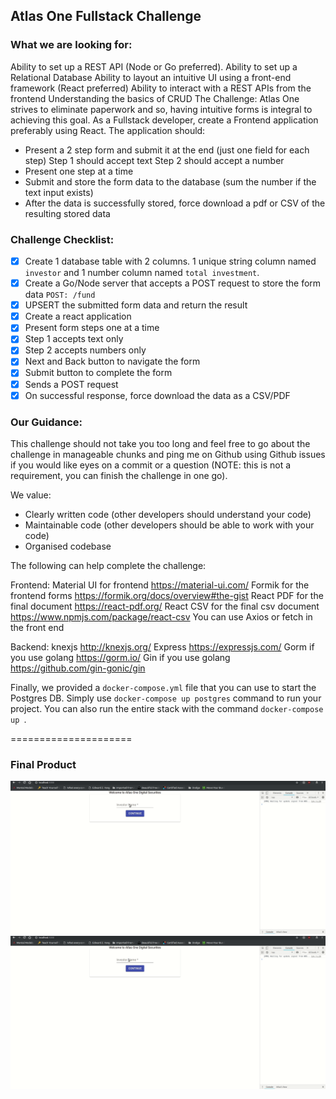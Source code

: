 <!-- @format -->

## Atlas One Fullstack Challenge

### What we are looking for:

Ability to set up a REST API (Node or Go preferred).
Ability to set up a Relational Database
Ability to layout an intuitive UI using a front-end framework (React preferred)
Ability to interact with a REST APIs from the frontend
Understanding the basics of CRUD
The Challenge:
Atlas One strives to eliminate paperwork and so, having intuitive forms is integral to achieving this goal. As a Fullstack developer, create a Frontend application preferably using React. The application should:

- Present a 2 step form and submit it at the end (just one field for each step)
  Step 1 should accept text
  Step 2 should accept a number
- Present one step at a time
- Submit and store the form data to the database (sum the number if the text input exists)
- After the data is successfully stored, force download a pdf or CSV of the resulting stored data

### Challenge Checklist:

- [x] Create 1 database table with 2 columns. 1 unique string column named `investor` and 1 number column named `total investment`.
- [x] Create a Go/Node server that accepts a POST request to store the form data `POST: /fund`
- [x] UPSERT the submitted form data and return the result
- [x] Create a react application
- [x] Present form steps one at a time
- [x] Step 1 accepts text only
- [x] Step 2 accepts numbers only
- [x] Next and Back button to navigate the form
- [x] Submit button to complete the form
- [x] Sends a POST request
- [x] On successful response, force download the data as a CSV/PDF

### Our Guidance:

This challenge should not take you too long and feel free to go about the challenge in manageable chunks and ping me on Github using Github issues if you would like eyes on a commit or a question (NOTE: this is not a requirement, you can finish the challenge in one go).

We value:

- Clearly written code (other developers should understand your code)
- Maintainable code (other developers should be able to work with your code)
- Organised codebase

The following can help complete the challenge:

Frontend:
Material UI for frontend https://material-ui.com/
Formik for the frontend forms https://formik.org/docs/overview#the-gist
React PDF for the final document https://react-pdf.org/
React CSV for the final csv document https://www.npmjs.com/package/react-csv
You can use Axios or fetch in the front end

Backend:
knexjs http://knexjs.org/
Express https://expressjs.com/
Gorm if you use golang https://gorm.io/
Gin if you use golang https://github.com/gin-gonic/gin

Finally, we provided a `docker-compose.yml` file that you can use to start the Postgres DB. Simply use `docker-compose up postgres` command to run your project. You can also run the entire stack with the command `docker-compose up `.

=====================

### Final Product

!["Updating Existing Investor"](https://github.com/veilance/fullstack-challenge/blob/master/documents/atlasone-overall.gif)
!["New Investor"](https://github.com/veilance/fullstack-challenge/blob/master/documents/atlasone-new-investor.gif)
